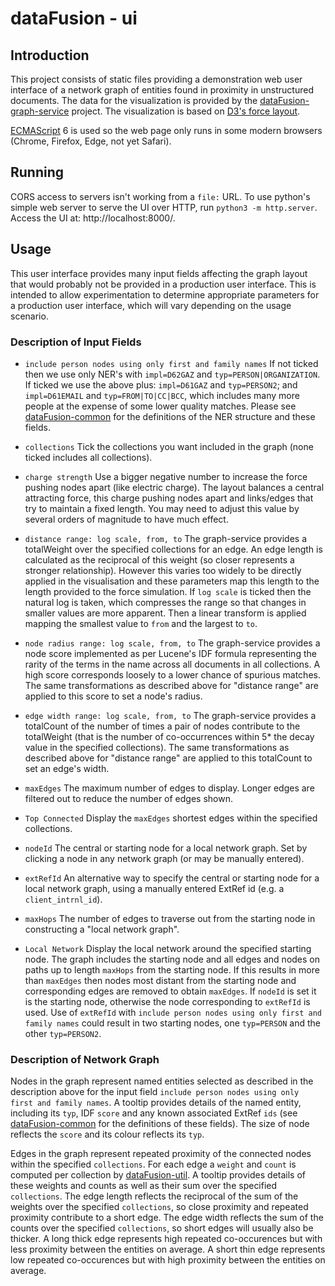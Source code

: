 # dataFusion - ui

## Introduction
This project consists of static files providing a demonstration web user interface of a network graph of entities found in proximity in unstructured documents. The data for the visualization is provided by the [dataFusion-graph-service](../dataFusion-graph-service) project. The visualization is based on [D3's force layout](https://github.com/d3/d3-force/blob/master/README.md).

[ECMAScript](https://en.wikipedia.org/wiki/ECMAScript) 6 is used so the web page only runs in some modern browsers (Chrome, Firefox, Edge, not yet Safari).

## Running

CORS access to servers isn't working from a `file:` URL. To use python's simple web server to serve the UI over HTTP, run `python3 -m http.server`. Access the UI at: http://localhost:8000/.

## Usage

This user interface provides many input fields affecting the graph layout that would probably not be provided in a production user interface. This is intended to allow experimentation to determine appropriate parameters for a production user interface, which will vary depending on the usage scenario.

### Description of Input Fields

- `include person nodes using only first and family names`
If not ticked then we use only NER's with `impl=D62GAZ` and `typ=PERSON|ORGANIZATION`. If ticked we use the above plus: `impl=D61GAZ` and `typ=PERSON2`; and `impl=D61EMAIL` and `typ=FROM|TO|CC|BCC`, which includes many more people at the expense of some lower quality matches. Please see [dataFusion-common](../dataFusion/common) for the definitions of the NER structure and these fields.

- `collections`
Tick the collections you want included in the graph (none ticked includes all collections).

- `charge strength`
Use a bigger negative number to increase the force pushing nodes apart (like electric charge). The layout balances a central attracting force, this charge pushing nodes apart and links/edges that try to maintain a fixed length. You may need to adjust this value by several orders of magnitude to have much effect.

- `distance range: log scale, from, to`
The graph-service provides a totalWeight over the specified collections for an edge. An edge length is calculated as the reciprocal of this weight (so closer represents a stronger relationship). However this varies too widely to be directly applied in the visualisation and these parameters map this length to the length provided to the force simulation. If `log scale` is ticked then the natural log is taken, which compresses the range so that changes in smaller values are more apparent. Then a linear transform is applied mapping the smallest value to `from` and the largest to `to`.

- `node radius range: log scale, from, to`
The graph-service provides a node score implemented as per Lucene's IDF formula representing the rarity of the terms in the name across all documents in all collections. A high score corresponds loosely to a lower chance of spurious matches. The same transformations as described above for "distance range" are applied to this score to set a node's radius.

- `edge width range: log scale, from, to`
The graph-service provides a totalCount of the number of times a pair of nodes contribute to the totalWeight (that is the number of co-occurrences within 5* the decay value in the specified collections). The same transformations as described above for "distance range" are applied to this totalCount to set an edge's width.

- `maxEdges`
The maximum number of edges to display. Longer edges are filtered out to reduce the number of edges shown.

- `Top Connected`
Display the `maxEdges` shortest edges within the specified collections.

- `nodeId`
The central or starting node for a local network graph. Set by clicking a node in any network graph (or may be manually entered).

- `extRefId`
An alternative way to specify the central or starting node for a local network graph, using a manually entered ExtRef id (e.g. a `client_intrnl_id`).

- `maxHops`
The number of edges to traverse out from the starting node in constructing a "local network graph".

- `Local Network`
Display the local network around the specified starting node. The graph includes the starting node and all edges and nodes on paths up to length `maxHops` from the starting node. If this results in more than `maxEdges` then nodes most distant from the starting node and corresponding edges are removed to obtain `maxEdges`. If `nodeId` is set it is the starting node, otherwise the node corresponding to `extRefId` is used. Use of `extRefId` with `include person nodes using only first and family names` could result in two starting nodes, one `typ=PERSON` and the other `typ=PERSON2`.

### Description of Network Graph

Nodes in the graph represent named entities selected as described in the description above for the input field `include person nodes using only first and family names`.  A tooltip provides details of the named entity, including its `typ`, IDF `score` and any known associated ExtRef `ids` (see [dataFusion-common](../dataFusion/common) for the definitions of these fields). The size of node reflects the `score` and its colour reflects its `typ`.

Edges in the graph represent repeated proximity of the connected nodes within the specified `collections`. For each edge a `weight` and `count` is computed per collection by [dataFusion-util](../dataFusion-util). A tooltip provides details of these weights and counts as well as their sum over the specified `collections`. The edge length reflects the reciprocal of the sum of the weights over the specified `collections`, so close proximity and repeated proximity contribute to a short edge. The edge width reflects the sum of the counts over the specified `collections`, so short edges will usually also be thicker. A long thick edge represents high repeated co-occurences but with less proximity between the entities on average. A short thin edge represents low repeated co-occurences but with high proximity between the entities on average.

